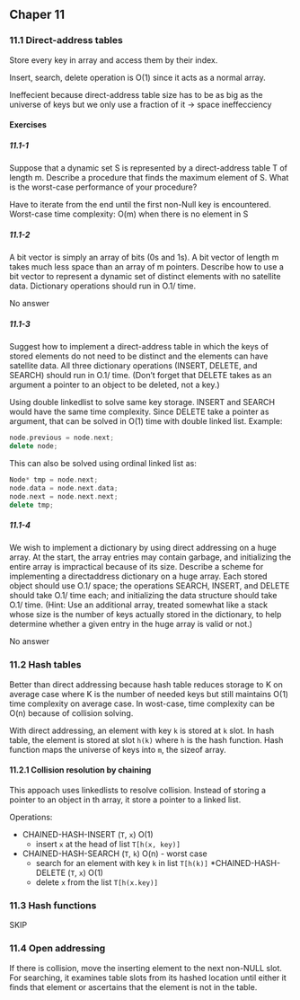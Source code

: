 ## Chaper 11

### 11.1 Direct-address tables

Store every key in array and access them by their index.

Insert, search, delete operation is O(1) since it acts as a normal array.

Ineffecient because direct-address table size has to be as big as the universe of keys but we only use a fraction of it -> space ineffecciency

#### Exercises

##### 11.1-1

Suppose that a dynamic set S is represented by a direct-address table T of length m.
Describe a procedure that finds the maximum element of S. What is the worst-case
performance of your procedure?

Have to iterate from the end until the first non-Null key is encountered. Worst-case time complexity: O(m) when there is no element in S

##### 11.1-2

A bit vector is simply an array of bits (0s and 1s). A bit vector of length m takes
much less space than an array of m pointers. Describe how to use a bit vector
to represent a dynamic set of distinct elements with no satellite data. Dictionary
operations should run in O.1/ time.

No answer

##### 11.1-3

Suggest how to implement a direct-address table in which the keys of stored elements
do not need to be distinct and the elements can have satellite data. All
three dictionary operations (INSERT, DELETE, and SEARCH) should run in O.1/
time. (Don’t forget that DELETE takes as an argument a pointer to an object to be
deleted, not a key.)

Using double linkedlist to solve same key storage. INSERT and SEARCH would have the same time complexity. Since DELETE take a pointer as argument, that can be solved in O(1) time with double linked list. Example:
```cpp
node.previous = node.next;
delete node;
```

This can also be solved using ordinal linked list as:
```cpp
Node* tmp = node.next;
node.data = node.next.data;
node.next = node.next.next;
delete tmp;
```

##### 11.1-4

We wish to implement a dictionary by using direct addressing on a huge array. At
the start, the array entries may contain garbage, and initializing the entire array
is impractical because of its size. Describe a scheme for implementing a directaddress
dictionary on a huge array. Each stored object should use O.1/ space;
the operations SEARCH, INSERT, and DELETE should take O.1/ time each; and
initializing the data structure should take O.1/ time. (Hint: Use an additional array,
treated somewhat like a stack whose size is the number of keys actually stored in
the dictionary, to help determine whether a given entry in the huge array is valid or
not.)

No answer

### 11.2 Hash tables

Better than direct addressing because hash table reduces storage to K on average case where K is the number of needed keys but still maintains O(1) time complexity on average case. In wost-case, time complexity can be O(n) because of collision solving.

With direct addressing, an element with key `k` is stored at `k` slot. In hash table, the element is stored at slot `h(k)` where `h` is the hash function. Hash function maps the universe of keys into `m`, the sizeof array.

#### 11.2.1 Collision resolution by chaining

This appoach uses linkedlists to resolve collision. Instead of storing a pointer to an object in th array, it store a pointer to a linked list.

Operations:
* CHAINED-HASH-INSERT (`T`, `x`) O(1)
  * insert `x` at the head of list `T[h(x, key)]`
* CHAINED-HASH-SEARCH (`T`, `k`) O(n) - worst case
  * search for an element with key `k` in list `T[h(k)]`
*CHAINED-HASH-DELETE (`T`, `x`) O(1)
  * delete `x` from the list `T[h(x.key)]`

### 11.3 Hash functions

SKIP

### 11.4 Open addressing

If there is collision, move the inserting element to the next non-NULL slot. For searching, it examines table slots from its hashed location until either it finds that element or ascertains that the element is not in the table.